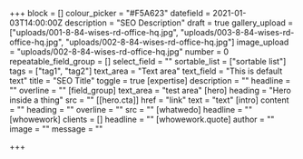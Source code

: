 +++
block = []
colour_picker = "#F5A623"
datefield = 2021-01-03T14:00:00Z
description = "SEO Description"
draft = true
gallery_upload = ["uploads/001-8-84-wises-rd-office-hq.jpg", "uploads/003-8-84-wises-rd-office-hq.jpg", "uploads/002-8-84-wises-rd-office-hq.jpg"]
image_upload = "uploads/002-8-84-wises-rd-office-hq.jpg"
number = 0
repeatable_field_group = []
select_field = ""
sortable_list = ["sortable list"]
tags = ["tag1", "tag2"]
text_area = "Text area"
text_field = "This is default text"
title = "SEO Title"
toggle = true
[expertise]
description = ""
headline = ""
overline = ""
[field_group]
text_area = "test area"
[hero]
heading = "Hero inside a thing"
src = ""
[[hero.cta]]
href = "link"
text = "text"
[intro]
content = ""
heading = ""
overline = ""
src = ""
[whatwedo]
headline = ""
[whowework]
clients = []
headline = ""
[whowework.quote]
author = ""
image = ""
message = ""

+++
